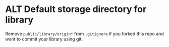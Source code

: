 # ALT Default storage directory for library

Remove `public/library/origin*` from `.gitignore` if you forked this repo and want to commit your library using git.


